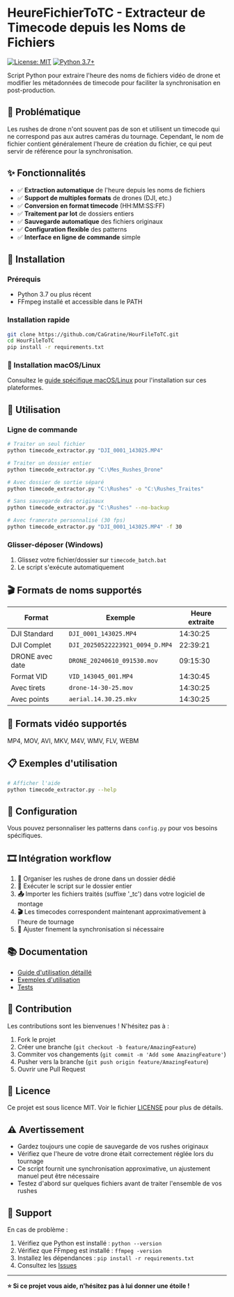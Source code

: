 # HeureFichierToTC - Extracteur de Timecode depuis les Noms de Fichiers

[![License: MIT](https://img.shields.io/badge/License-MIT-yellow.svg)](https://opensource.org/licenses/MIT)
[![Python 3.7+](https://img.shields.io/badge/python-3.7+-blue.svg)](https://www.python.org/downloads/)

Script Python pour extraire l'heure des noms de fichiers vidéo de drone et modifier les métadonnées de timecode pour faciliter la synchronisation en post-production.

## 🎯 Problématique

Les rushes de drone n'ont souvent pas de son et utilisent un timecode qui ne correspond pas aux autres caméras du tournage. Cependant, le nom de fichier contient généralement l'heure de création du fichier, ce qui peut servir de référence pour la synchronisation.

## ✨ Fonctionnalités

- ✅ **Extraction automatique** de l'heure depuis les noms de fichiers
- ✅ **Support de multiples formats** de drones (DJI, etc.)
- ✅ **Conversion en format timecode** (HH:MM:SS:FF)
- ✅ **Traitement par lot** de dossiers entiers
- ✅ **Sauvegarde automatique** des fichiers originaux
- ✅ **Configuration flexible** des patterns
- ✅ **Interface en ligne de commande** simple

## 🚀 Installation

### Prérequis
- Python 3.7 ou plus récent
- FFmpeg installé et accessible dans le PATH

### Installation rapide
```bash
git clone https://github.com/CaGratine/HourFileToTC.git
cd HourFileToTC
pip install -r requirements.txt
```

### 🍎 Installation macOS/Linux
Consultez le [guide spécifique macOS/Linux](README_MACOS_LINUX.md) pour l'installation sur ces plateformes.

## 📖 Utilisation

### Ligne de commande

```bash
# Traiter un seul fichier
python timecode_extractor.py "DJI_0001_143025.MP4"

# Traiter un dossier entier
python timecode_extractor.py "C:\Mes_Rushes_Drone"

# Avec dossier de sortie séparé
python timecode_extractor.py "C:\Rushes" -o "C:\Rushes_Traites"

# Sans sauvegarde des originaux
python timecode_extractor.py "C:\Rushes" --no-backup

# Avec framerate personnalisé (30 fps)
python timecode_extractor.py "DJI_0001_143025.MP4" -f 30
```

### Glisser-déposer (Windows)
1. Glissez votre fichier/dossier sur `timecode_batch.bat`
2. Le script s'exécute automatiquement

## 🎬 Formats de noms supportés

| Format | Exemple | Heure extraite |
|--------|---------|----------------|
| DJI Standard | `DJI_0001_143025.MP4` | 14:30:25 |
| DJI Complet | `DJI_20250522223921_0094_D.MP4` | 22:39:21 |
| DRONE avec date | `DRONE_20240610_091530.mov` | 09:15:30 |
| Format VID | `VID_143045_001.MP4` | 14:30:45 |
| Avec tirets | `drone-14-30-25.mov` | 14:30:25 |
| Avec points | `aerial.14.30.25.mkv` | 14:30:25 |

## 🎥 Formats vidéo supportés

MP4, MOV, AVI, MKV, M4V, WMV, FLV, WEBM

## 📋 Exemples d'utilisation

```bash
# Afficher l'aide
python timecode_extractor.py --help

```

## 🔧 Configuration

Vous pouvez personnaliser les patterns dans `config.py` pour vos besoins spécifiques.

## 🎞️ Intégration workflow

1. **📁** Organiser les rushes de drone dans un dossier dédié
2. **🏃** Exécuter le script sur le dossier entier
3. **📤** Importer les fichiers traités (suffixe '_tc') dans votre logiciel de montage
4. **🎬** Les timecodes correspondent maintenant approximativement à l'heure de tournage
5. **🔧** Ajuster finement la synchronisation si nécessaire

## 📚 Documentation

- [Guide d'utilisation détaillé](GUIDE_UTILISATION.md)
- [Exemples d'utilisation](examples.py)
- [Tests](test_extractor.py)

## 🤝 Contribution

Les contributions sont les bienvenues ! N'hésitez pas à :

1. Fork le projet
2. Créer une branche (`git checkout -b feature/AmazingFeature`)
3. Commiter vos changements (`git commit -m 'Add some AmazingFeature'`)
4. Pusher vers la branche (`git push origin feature/AmazingFeature`)
5. Ouvrir une Pull Request

## 📄 Licence

Ce projet est sous licence MIT. Voir le fichier [LICENSE](LICENSE) pour plus de détails.

## ⚠️ Avertissement

- Gardez toujours une copie de sauvegarde de vos rushes originaux
- Vérifiez que l'heure de votre drone était correctement réglée lors du tournage
- Ce script fournit une synchronisation approximative, un ajustement manuel peut être nécessaire
- Testez d'abord sur quelques fichiers avant de traiter l'ensemble de vos rushes

## 🐛 Support

En cas de problème :
1. Vérifiez que Python est installé : `python --version`
2. Vérifiez que FFmpeg est installé : `ffmpeg -version`
3. Installez les dépendances : `pip install -r requirements.txt`
4. Consultez les [Issues](https://github.com/CaGratine/HourFileToTC/issues)

---

**⭐ Si ce projet vous aide, n'hésitez pas à lui donner une étoile !**
